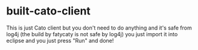 # built-cato-client
This is just Cato client but you don't need to do anything and it's safe from log4j (the build by fatycaty is not safe by log4j) you just import it into eclipse and you just press "Run" and done!
